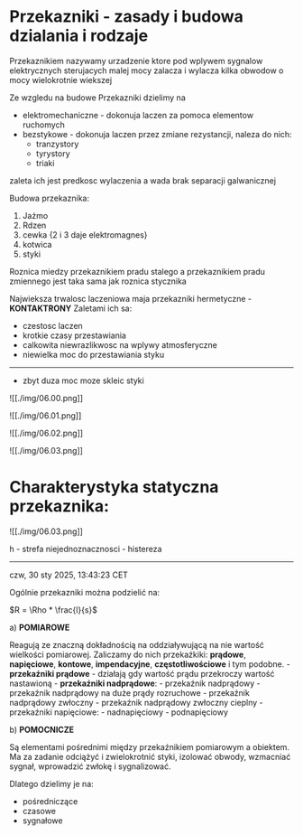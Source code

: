 # Przekazniki - zasady i budowa dzialania i rodzaje

Przekaznikiem nazywamy urzadzenie ktore pod wplywem sygnalow elektrycznych sterujacych malej mocy zalacza i wylacza kilka obwodow o mocy wielokrotnie wiekszej

Ze wzgledu na budowe Przekazniki dzielimy na
- elektromechaniczne - dokonuja laczen za pomoca elementow ruchomych
- bezstykowe - dokonuja laczen przez zmiane rezystancji, naleza do nich:
    - tranzystory
    - tyrystory
    - triaki

zaleta ich jest predkosc wylaczenia a wada brak separacji galwanicznej

Budowa przekaznika:
1. Jażmo
2. Rdzen
3. cewka {2 i 3 daje elektromagnes}
4. kotwica
5. styki

Roznica miedzy przekaznikiem pradu stalego a przekaznikiem pradu zmiennego jest taka sama jak roznica stycznika

Najwieksza trwalosc laczeniowa maja przekazniki hermetyczne - **KONTAKTRONY**
Zaletami ich sa:
- czestosc laczen
- krotkie czasy przestawiania
- calkowita niewrazlikwosc na wplywy atmosferyczne
- niewielka moc do przestawiania styku
---
- zbyt duza moc moze skleic styki 

![[./img/06.00.png]]

![[./img/06.01.png]]

![[./img/06.02.png]]

![[./img/06.03.png]]

# Charakterystyka statyczna przekaznika:

![[./img/06.03.png]]

h - strefa niejednoznacznosci - histereza

---

czw, 30 sty 2025, 13:43:23 CET

Ogólnie przekazniki można podzielić na:

$R = \Rho * \frac{l}{s}$

a) **POMIAROWE**

Reagują ze znaczną dokładnością na oddziaływującą na nie wartość wielkości pomiarowej. Zaliczamy do nich przekaźkiki: **prądowe**, **napięciowe**, **kontowe**, **impendacyjne**, **częstotliwościowe** i tym podobne.
    - **przekaźniki prądowe** - działają gdy wartość prądu przekroczy wartość nastawioną
    - **przekaźniki nadprądowe**:
        - przekaźnik nadprądowy
        - przekaźnik nadprądowy na duże prądy rozruchowe
        - przekaźnik nadprądowy zwłoczny
        - przekaźnik nadprądowy zwłoczny cieplny
    - przekaźniki napięciowe:
        - nadnapięciowy
        - podnapięciowy

b) **POMOCNICZE**

Są elementami pośrednimi między przekaźnikiem pomiarowym a obiektem. Ma za zadanie odciążyć i zwielokrotnić styki, izolować obwody, wzmacniać sygnał, wprowadzić zwłokę i sygnalizować.

Dlatego dzielimy je na:
- pośredniczące
- czasowe
- sygnałowe
